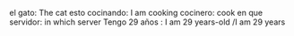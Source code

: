 el gato: The cat
esto cocinando: I am cooking
cocinero: cook
en que servidor: in which server
Tengo 29 años : I am 29 years-old /I am 29 years

